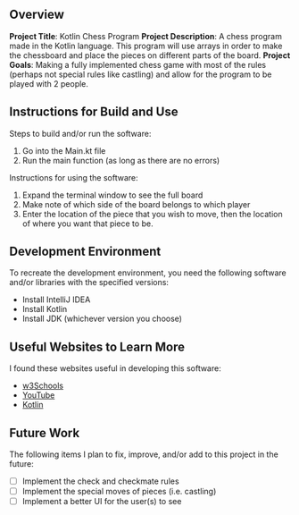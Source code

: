 ## Overview

**Project Title**:
Kotlin Chess Program
**Project Description**:
A chess program made in the Kotlin language. This program will use arrays in order
to make the chessboard and place the pieces on different parts of the board.
**Project Goals**:
Making a fully implemented chess game with most of the rules (perhaps not special rules
like castling) and allow for the program to be played with 2 people.
## Instructions for Build and Use

Steps to build and/or run the software:

1. Go into the Main.kt file
2. Run the main function (as long as there are no errors)

Instructions for using the software:

1. Expand the terminal window to see the full board
2. Make note of which side of the board belongs to which player
3. Enter the location of the piece that you wish to move, then the location of where you
want that piece to be.

## Development Environment 

To recreate the development environment, you need the following software and/or libraries with the specified versions:

* Install IntelliJ IDEA
* Install Kotlin
* Install JDK (whichever version you choose)

## Useful Websites to Learn More

I found these websites useful in developing this software:

* [w3Schools](https://www.w3schools.com/kotlin/index.php)
* [YouTube](https://www.youtube.com/)
* [Kotlin](https://kotlinlang.org/)

## Future Work

The following items I plan to fix, improve, and/or add to this project in the future:

* [ ] Implement the check and checkmate rules
* [ ] Implement the special moves of pieces (i.e. castling)
* [ ] Implement a better UI for the user(s) to see